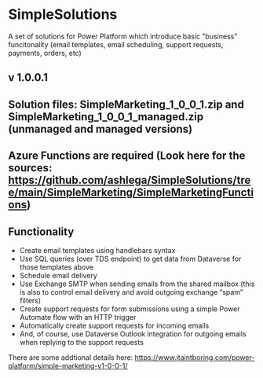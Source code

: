 # SimpleSolutions

A set of solutions for Power Platform which introduce basic "business" funcitonality (email templates, email scheduling, support requests, payments, orders, etc)

## v 1.0.0.1

## Solution files: SimpleMarketing_1_0_0_1.zip and SimpleMarketing_1_0_0_1_managed.zip (unmanaged and managed versions)

## Azure Functions are required (Look here for the sources: https://github.com/ashlega/SimpleSolutions/tree/main/SimpleMarketing/SimpleMarketingFunctions)

## Functionality

- Create email templates using handlebars syntax
- Use SQL queries (over TDS endpoint) to get data from Dataverse for those templates above
- Schedule email delivery
- Use Exchange SMTP when sending emails from the shared mailbox (this is also to control email delivery and avoid outgoing exchange “spam” filters)
- Create support requests for form submissions using a simple Power Automate flow with an HTTP trigger
- Automatically create support requests for incoming emails
- And, of course, use Dataverse Outlook integration for outgoing emails when replying to the support requests

There are some addtional details here:
https://www.itaintboring.com/power-platform/simple-marketing-v1-0-0-1/
